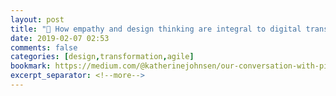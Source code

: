 ```yaml
---
layout: post
title: "🔖 How empathy and design thinking are integral to digital transformation"
date: 2019-02-07 02:53
comments: false
categories: [design,transformation,agile]
bookmark: https://medium.com/@katherinejohnsen/our-conversation-with-pia-andrews-how-empathy-and-design-thinking-are-integral-to-digital-6aa4b40172d0
excerpt_separator: <!--more-->
---
```

<!--more-->
